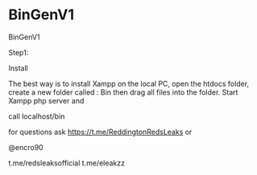# BinGenV1
BinGenV1

Step1:

Install

The best way is to install Xampp on the local PC, open the htdocs folder, create a new folder called : Bin
then drag all files into the folder. Start Xampp php server and 

call localhost/bin

for questions ask
https://t.me/ReddingtonRedsLeaks
or

@encro90

t.me/redsleaksofficial
t.me/eleakzz
